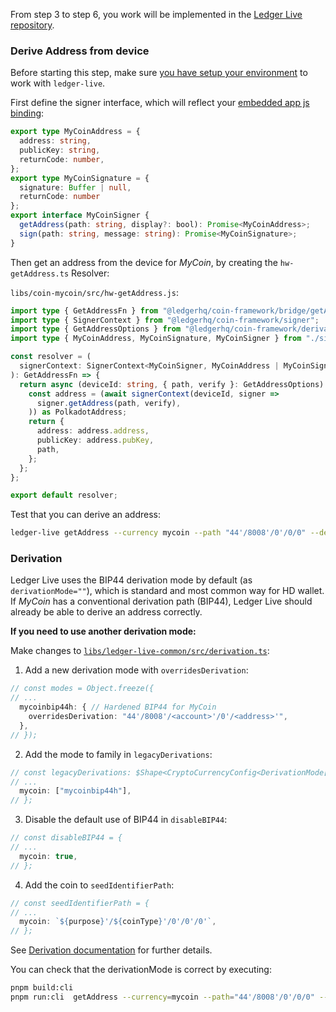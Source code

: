 From step 3 to step 6, you work will be implemented in the [Ledger Live repository](https://github.com/LedgerHQ/ledger-live/tree/develop/libs/ledger-live-common).

### Derive Address from device

Before starting this step, make sure [you have setup your environment](../live-common/) to work with `ledger-live`.

First define the signer interface, which will reflect your [embedded app js binding](../js-bindings):

```ts
export type MyCoinAddress = {
  address: string,
  publicKey: string,
  returnCode: number,
};
export type MyCoinSignature = {
  signature: Buffer | null,
  returnCode: number
};
export interface MyCoinSigner {
  getAddress(path: string, display?: bool): Promise<MyCoinAddress>;
  sign(path: string, message: string): Promise<MyCoinSignature>;
}
```

Then get an address from the device for <i>MyCoin</i>, by creating the `hw-getAddress.ts` Resolver:

`libs/coin-mycoin/src/hw-getAddress.js`:

```ts
import type { GetAddressFn } from "@ledgerhq/coin-framework/bridge/getAddressWrapper";
import type { SignerContext } from "@ledgerhq/coin-framework/signer";
import type { GetAddressOptions } from "@ledgerhq/coin-framework/derivation";
import type { MyCoinAddress, MyCoinSignature, MyCoinSigner } from "./signer";

const resolver = (
  signerContext: SignerContext<MyCoinSigner, MyCoinAddress | MyCoinSignature>,
): GetAddressFn => {
  return async (deviceId: string, { path, verify }: GetAddressOptions) => {
    const address = (await signerContext(deviceId, signer =>
      signer.getAddress(path, verify),
    )) as PolkadotAddress;
    return {
      address: address.address,
      publicKey: address.pubKey,
      path,
    };
  };
};

export default resolver;
```

Test that you can derive an address:

```sh
ledger-live getAddress --currency mycoin --path "44'/8008'/0'/0/0" --derivationMode ""
```

### Derivation

Ledger Live uses the BIP44 derivation mode by default (as `derivationMode=""`), which is standard and most common way for HD wallet.
If <i>MyCoin</i> has a conventional derivation path (BIP44), Ledger Live should already be able to derive an address correctly.

**If you need to use another derivation mode:**

Make changes to [`libs/ledger-live-common/src/derivation.ts`](https://github.com/LedgerHQ/ledger-live/tree/develop/libs/ledger-live-common/src/derivation.ts):

1. Add a new derivation mode with `overridesDerivation`:
  ```ts
  // const modes = Object.freeze({
  // ...
    mycoinbip44h: { // Hardened BIP44 for MyCoin
      overridesDerivation: "44'/8008'/<account>'/0'/<address>'",
    },
  // });
  ```
2. Add the mode to family in `legacyDerivations`:
  ```ts
  // const legacyDerivations: $Shape<CryptoCurrencyConfig<DerivationMode[]>> = {
  // ...
    mycoin: ["mycoinbip44h"],
  // };
  ```
3. Disable the default use of BIP44 in `disableBIP44`:
  ```ts
  // const disableBIP44 = {
  // ...
    mycoin: true,
  // };
  ```
4. Add the coin to `seedIdentifierPath`:
  ```ts
  // const seedIdentifierPath = {
  // ...
    mycoin: `${purpose}'/${coinType}'/0'/0'/0'`,
  // };
  ```

See [Derivation documentation](https://github.com/LedgerHQ/ledger-live/wiki/LLC:derivation) for further details.

You can check that the derivationMode is correct by executing:

```sh
pnpm build:cli
pnpm run:cli  getAddress --currency=mycoin --path="44'/8008'/0'/0/0" --derivationMode=""
```